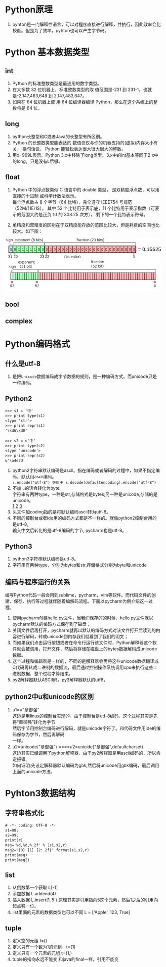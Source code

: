 
# Python原理
1. pyhton是一门解释性语言，可以对程序直接进行解释，并执行，因此效率会比较低。但是为了效率，pyhton也可以产生字节码。

# Python 基本数据类型 
## int
1. Python 的标准整数类型是最通用的数字类型。  
2. 在大多数 32 位机器上，标准整数类型的取 值范围是-231 到 231-1，也就是-2,147,483,648 到 2,147,483,647。  
3. 如果在 64 位机器上使 用 64 位编译器编译 Python，那么在这个系统上的整数将是 64 位。  
## long
1. python长整型和C或者Java的长整型有所区别。
2. Python 的长整数类型能表达的 数值仅仅与你的机器支持的(虚拟)内存大小有关， 换句话说， Python 能轻松表达很大很大很大的整数。
3. 用x=999L表示。Python 3.x中移除了long类型。3.x中的int基本等同于2.x中的long，只是没有L后缀。
## float
1. Python 中的浮点数类似 C 语言中的 double 类型， 是双精度浮点数，可以用直接的十进制 或科学计数法表示。  
   每个浮点数占 8 个字节（64 比特），完全遵守 IEEE754 号规范（52M/11E/1S）， 其中 52 个比特用于表示底，11 个比特用于表示指数（可表示的范围大约是正负 10 的 308.25 次方）， 剩下的一个比特表示符号。
   
 2. 单精度和双精度的区别在于双精度能存放的范围比较大，但是耗费的空间也比较大。如下图：
 
 ![](_v_images/_1527780278_2026597370.png)
![](_v_images/_1527780301_1931356170.png)
## bool
## complex

# Python编码格式
## 什么是utf-8
1. 是把`Unicode`数据编码成字节数据的规则，是一种编码方式。而unicode只是一种编码。
## Python2
```
>>> s1 = '中'
>>> print type(s1)
<type 'str'>
>>> print repr(s1)
'\xd6\xd0'

>>> s2 = u'中'
>>> print type(s2)
<type 'unicode'>
>>> print repr(s2)
u'\u4e2d'
```
1. python2字符串默认编码是ascll。指在编码或者解码的过程中，如果不指定编码，默认用ascii编码。  
  `s.encode("utf-8") 等价于 s.decode(defaultencoding).encode("utf-8")`  
2. 不加 `u`的话会转化为byte。  
   字符串有两种type，一种是str,存储格式是bytes;另一种是unicode,存储的是unicode。  
   [1](https://www.jianshu.com/p/bb5ebed1f9c1)
   [2](https://www.cnblogs.com/whiterock/p/8176392.html)
   [3](https://www.jianshu.com/p/5682a0e0a9ba)
3. 头文件加coding指的是将默认编码ascii转为utf-8。  
4. 不同的控制台或者ide用的编码方式都是不一样的。就像python2控制台用的是utf-8,  
    输入中文后转化的是utf-8编码的字节, pycharm也是utf-8。

## Python3
1. python3字符串默认编码是utf-8。
2. 字符串有两种type，分别为bytes和str,存储格式分别为byte和unicode

## 编码与程序运行的关系
编写Python代码一般会用到sublime，pycharm，vim等软件。而代码文件的创建、保存、执行等过程就伴随着编解码流程。下面以pycharm为例介绍这一过程。
1. 使用pycharm创建hello.py文件，当我们保存的的时候，hello.py文件就以pycharm默认的编码方式保存到了磁盘；
2. 关闭文件后再打开，pycharm就再以默认的编码方式对该文件打开后读到的内容进行解码，转成unicode到内存我们就看到了我们的明文；
3. 而如果我们点击运行按钮或者在命令行运行该文件时，Python解释器这个软件就会被调用，打开文件，然后将存储在磁盘上的bytes数据解码成unicode数据。
4. 这个过程和编辑器是一样的，不同的是解释器会再将这些unicode数据翻译成C代码再转成二进制的数据流，最后通过控制操作系统调用cpu来执行这些二进制数据，整个过程才算结束。
5. py2解释器默认ASCII码，py3解释器默认的utf8，

## python2中u和unicode的区别
1. u1=u"章御强"  
    这边是用linux的控制台实现的，由于控制台是utf-8编码，这个过程其实是先将“章御强”转化为字节  
    然后字节用控制台编码进行解码，就是unicode字符了。和代码文件用ide的编码保存为字节，然后再解码  
    一样。  
2. u2=unicode("章御强")   ====u2=unicide("章御强",defaultcharset)  
    这边其实已经调用了python解释器，由于py2解释器是用ascii编码的，所以肯定报错。  
    如何证明:先设定解释器默认编码为gbk,然后将unicode用gbk编码，最后调用上面的unicode方法。  

# Pyhton3数据结构
## 字符串格式化
```
# -*- coding: UTF-8 -*-
s1=88;
s2=99;
print(r)
msg='%d,%d,%.2f' % (s1,s2,r)
msg2='{0} {1} {2:.2f}'.format(s1,s2,r)
print(msg)
print(msg2)
```

## list
1. 从倒数第一个获取   L[-1]
2. 添加数据  L.addend(4)
3. 插入数据 L.insert(1,'5')  原理其实是引用指向5这个元素，然后1之后的引用向起点移一位。
4. list里面的元素的数据类型也可以不同  L = ['Apple', 123, True]

## tuple 
1. 定义空的元组 t=()
2. 定义只有一个数为1的元组，t=(1)
3. 定义只有一个元素的元组  t=(1,)
4. tuple的指向永远不能变  和java的final一样，引用不能变